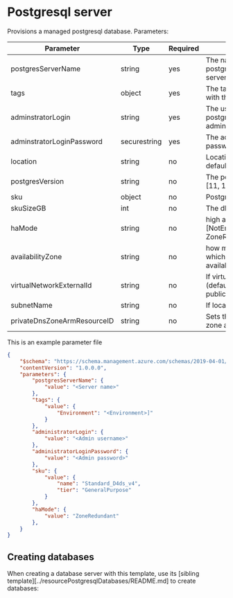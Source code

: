 # Postgresql server

Provisions a managed postgresql database. Parameters:

| Parameter                  | Type         | Required | Meaning                                             |
|----------------------------|--------------|----------|-----------------------------------------------------|
| postgresServerName         | string       | yes      | The name of the postgres database server            |
| tags                       | object       | yes      | The tags associated with the resources              |
| adminstratorLogin          | string       | yes      | The username of the postgresql administrator        |
| adminstratorLoginPassword  | securestring | yes      | The administrator password                          |
| location                   | string       | no       | Location(use the default)                           |
| postgresVersion            | string       | no       | The postgres version [11, 12, 13, 14]               |
| sku                        | object       | no       | Postgresql [SKU][sku]                               |
| skuSizeGB                  | int          | no       | The db storage size                                 |
| haMode                     | string       | no       | high availability mode [NotEnabled, ZoneRedundant]  |
| availabilityZone           | string       | no       | how many zones in which resource is available       |
| virtualNetworkExternalId   | string       | no       | If virtual network (defaults to publicNetworkAccess)|
| subnetName                 | string       | no       | If located in a subnet                              |
| privateDnsZoneArmResourceID| string       | no       | Sets the private dns zone arm resource id           |


This is an example parameter file

```json
{
    "$schema": "https://schema.management.azure.com/schemas/2019-04-01/deploymentParameters.json#",
    "contentVersion": "1.0.0.0",
    "parameters": {
        "postgresServerName": {
            "value": "<Server name>"
        },
        "tags": {
            "value": {
                "Environment": "<Environment>]"
            }
        },
        "administratorLogin": {
            "value": "<Admin username>"
        },
        "administratorLoginPassword": {
            "value": "<Admin password>"
        },
        "sku": {
            "value": {
                "name": "Standard_D4ds_v4",
                "tier": "GeneralPurpose"
            }
        },
        "haMode": {
            "value": "ZoneRedundant"
        },
    }
}
```

## Creating databases

When creating a database server with this template, use its [sibling template][../resourcePostgresqlDatabases/README.md] to create databases:

[sku]: https://docs.microsoft.com/en-us/azure/templates/microsoft.dbforpostgresql/2017-12-01/servers#sku-object "SKU"
